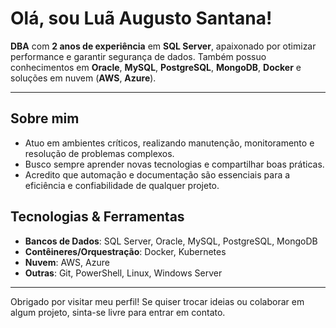 
# Olá, sou Luã Augusto Santana!

**DBA** com **2 anos de experiência** em **SQL Server**, apaixonado por otimizar performance e garantir segurança de dados. Também possuo conhecimentos em **Oracle**, **MySQL**, **PostgreSQL**, **MongoDB**, **Docker** e soluções em nuvem (**AWS**, **Azure**).

---

## Sobre mim
- Atuo em ambientes críticos, realizando manutenção, monitoramento e resolução de problemas complexos.
- Busco sempre aprender novas tecnologias e compartilhar boas práticas.
- Acredito que automação e documentação são essenciais para a eficiência e confiabilidade de qualquer projeto.

## Tecnologias & Ferramentas
- **Bancos de Dados**: SQL Server, Oracle, MySQL, PostgreSQL, MongoDB
- **Contêineres/Orquestração**: Docker, Kubernetes
- **Nuvem**: AWS, Azure
- **Outras**: Git, PowerShell, Linux, Windows Server

---

Obrigado por visitar meu perfil! Se quiser trocar ideias ou colaborar em algum projeto, sinta-se livre para entrar em contato.
